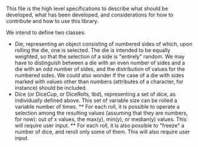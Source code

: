This file is the high level specifications to describe what should be
developed, what has been developed, and considerations for how to
contribute and how to use this library.


We intend to define two classes:
* Die, representing an object consisting of numbered sides of which, upon rolling the die, one is selected. The die is intended to be equally weighted, so that the selection of a side is "entirely" random. We may have to distinguish between a die with an even number of sides and a die with an odd number of sides, and the distribution of values for the numbered sides. We could also wonder if the case of a die with sides marked with values other than numbers (attributes of a character, for instance) should be included.
* Dice (or DiceCup, or DiceRolls, tbd), representing a set of dice, as individually defined above. This set of variable size can be rolled a variable number of times.
** For each roll, it is possible to operate a selection among the resulting values (assuming that they are numbers, for now): out of x values, the max(y), min(y), or median(y) values. This will require user input.
** For each roll, it is also possible to "freeze" a number of dice, and reroll only some of them. This will also require user input.
